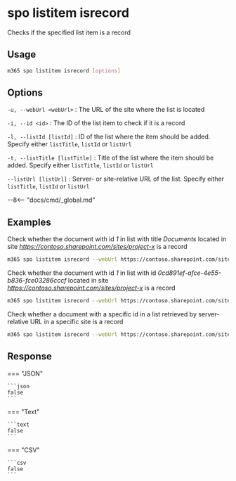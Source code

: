 # spo listitem isrecord

Checks if the specified list item is a record

## Usage

```sh
m365 spo listitem isrecord [options]
```

## Options

`-u, --webUrl <webUrl>`
: The URL of the site where the list is located

`-i, --id <id>`
: The ID of the list item to check if it is a record

`-l, --listId [listId]`
: ID of the list where the item should be added. Specify either `listTitle`, `listId` or `listUrl`

`-t, --listTitle [listTitle]`
: Title of the list where the item should be added. Specify either `listTitle`, `listId` or `listUrl`

`--listUrl [listUrl]`
: Server- or site-relative URL of the list. Specify either `listTitle`, `listId` or `listUrl`

--8<-- "docs/cmd/_global.md"

## Examples

Check whether the document with id _1_ in list with title _Documents_ located in site _https://contoso.sharepoint.com/sites/project-x_ is a record

```sh
m365 spo listitem isrecord --webUrl https://contoso.sharepoint.com/sites/project-x --listTitle 'Documents' --id 1
```

Check whether the document with id _1_ in list with id _0cd891ef-afce-4e55-b836-fce03286cccf_ located in site _https://contoso.sharepoint.com/sites/project-x_ is a record

```sh
m365 spo listitem isrecord --webUrl https://contoso.sharepoint.com/sites/project-x --listId 0cd891ef-afce-4e55-b836-fce03286cccf --id 1
```

Check whether a document with a specific id in a list retrieved by server-relative URL in a specific site is a record

```sh
m365 spo listitem isrecord --webUrl https://contoso.sharepoint.com/sites/project-x --listUrl /sites/project-x/documents --id 1
```

## Response

=== "JSON"

    ```json
    false
    ```

=== "Text"

    ```text
    false
    ```

=== "CSV"

    ```csv
    false
    ```
